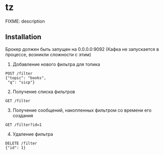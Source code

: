 # tz

FIXME: description

## Installation

Брокер должен быть запущен на 0.0.0.0:9092 (Кафка не запускается в процессе, возникли сложности с этим)

1. Добавление нового фильтра для топика

```
POST /filter
{"topic": "books",
 "q": "sicp"}
```

2. Получение списка фильтров

```
GET /filter
```

3. Получение сообщений, накопленных фильтром со времени его создания

```
GET /filter?id=1
```

4. Удаление фильтра

```
DELETE /filter
{"id": 1}
```
